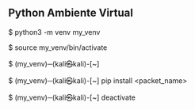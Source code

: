 ## Python Ambiente Virtual

$ python3 -m venv my_venv

$ source my_venv/bin/activate

$ (my_venv)─(kali㉿kali)-[~]

$ (my_venv)─(kali㉿kali)-[~] pip install <packet_name>

$ (my_venv)─(kali㉿kali)-[~] deactivate
